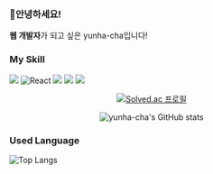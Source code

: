 ### 🌸안녕하세요!
<b>웹 개발자</b>가 되고 싶은 yunha-cha입니다!

### My Skill
<img src="https://img.shields.io/badge/JavaScript-F7DF1E?style=flat-square&logo=JavaScript&logoColor=white"/> <img alt="React" src="https://img.shields.io/badge/-React-45b8d8?style=flat-square&logo=react&logoColor=white" /> <img src="https://img.shields.io/badge/Flask-000000?style=flat-square&logo=Flask&logoColor=white"/> <img src="https://img.shields.io/badge/Firebase-FFCA28?style=flat-square&logo=Firebase&logoColor=white"/> <img src="https://img.shields.io/badge/MySQL-4479A1?style=flat-square&logo=MySQL&logoColor=white"/>

<div align="center">
  
[![Solved.ac
프로필](http://mazassumnida.wtf/api/v2/generate_badge?boj=helena0228)](https://solved.ac/helena0228)

![yunha-cha's GitHub stats](https://github-readme-stats.vercel.app/api?username=yunha-cha&show_icons=true&theme=cobalt)
  
</div>


### Used Language
![Top Langs](https://github-readme-stats.vercel.app/api/top-langs/?username=yunha-cha&hide=TeX&layout=compact)

### 
